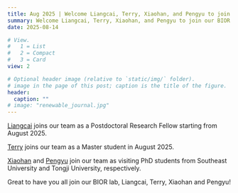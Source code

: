 ```yaml
---
title: Aug 2025 | Welcome Liangcai, Terry, Xiaohan, and Pengyu to join our group.
summary: Welcome Liangcai, Terry, Xiaohan, and Pengyu to join our BIOR lab in August 2025.
date: 2025-08-14

# View.
#   1 = List
#   2 = Compact
#   3 = Card
view: 2

# Optional header image (relative to `static/img/` folder).
# image in the page of this post; caption is the title of the figure.
header:
  caption: ""   
# image: "renewable_journal.jpg"   
---
```


[Liangcai](https://maomaohu.net/author/liangcai-xu/) joins our team as a Postdoctoral Research Fellow starting from August 2025.

[Terry](https://maomaohu.net/author/terry-jiarui-he/) joins our team as a Master student in August 2025.

[Xiaohan](https://maomaohu.net/author/xiaohan-shen/) and [Pengyu](https://maomaohu.net/author/pengyu-jie/) join our team as visiting PhD students from Southeast University and Tongji University, respectively.

Great to have you all join our BIOR lab, Liangcai, Terry, Xiaohan and Pengyu!
